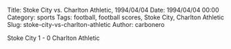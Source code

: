 Title: Stoke City vs. Charlton Athletic, 1994/04/04
Date: 1994/04/04 00:00
Category: sports
Tags: football, football scores, Stoke City, Charlton Athletic
Slug: stoke-city-vs-charlton-athletic
Author: carbonero


Stoke City 1 - 0 Charlton Athletic
